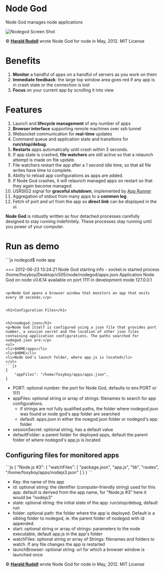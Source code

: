 <h1>Node God</h1>
<p>Node God manages node applications</p>
<img src=https://raw.github.com/haraldrudell/nodegod/master/test/images/nodegod.png alt="Nodegod Screen Shot" />
<p>&copy; <strong><a href=http://www.haraldrudell.com>Harald Rudell</a></strong> wrote Node God for node in May, 2012. MIT License</p>
<h1>Benefits</h1>
<ol>
<li><strong>Monitor</strong> a handful of apps on a handful of servers as you work on them</li>
<li><strong>Immediate feedback</strong>: the large top window area goes red if any app is in crash state or the connection is lost</li>
<li><strong>Focus</strong> on your current app by scrolling it into view</li>
</ol>
<h1>Features</h1>
<ol>
<li>Launch and <strong>lifecycle management</strong> of any number of apps</li>
<li><strong>Browser interface</strong> supporting remote machines over ssh tunnel</li>
<li>Websocket communication for <strong>real-time</strong> updates</li>
<li>Command queue and application state and transitions for <strong>run/stop/debug</strong>.</li>
<li><strong>Restarts</strong> apps automatically until crash within 3 seconds.</li>
<li>If app state is crashed, <strong>file watchers</strong> are still active so that a relaunch attempt is made on file update.</li>
<li>File watchers restart the app after a 1 second idle time, so that all file writes have time to complete.</li>
<li>Ability to reload app configurations as apps are added.</li>
<li>If Node God crashes, it will relaunch managed apps on restart so that they again become managed.</li>
<li>USRSIG2 signal for <strong>graceful shutdown</strong>, implemented by <a href=https://github.com/haraldrudell/apprunner>App Runner</a></li>
<li>Aggregation of stdout from many apps to a <strong>common log</strong>.</li>
<li>Fetch of port and url from the app so <strong>direct link</strong> can be displayed in the ui.</li>
</ol>
<p><strong>Node God</strong> is robustly written as four detached processes carefully designed to stay running indefinitely. These processes stay running until you power of your computer.</p>


<h1>Run as demo</h1>
```js
nodegod$ node app


=== 2012-06-23 13:24:21 Node God starting
   info  - socket.io started
process /home/foxyboy/Desktop/c505/node/nodegod/apps.json
Application Node God on node v0.6.14 available on port 1111 in
development mode
127.0.0.1
```

<p>Node God opens a browser window that monitors an app that exits every 10 seconds.</p>


<h1>Configuration Files</h1>


<h2>nodegod.json</h2>
<p>Node God itself is configured using a json file that provides port number, a session secret and the location of other json files containing application configurations. The paths searched for nodegod.json are:</p>
<ul>
<li>$HOME/apps</li>
<li>$HOME</li>
<li>Node God's launch folder, where app.js is located</li>
</ul>
```js
{
	"appFiles": "/home/foxyboy/apps/apps.json",
}
```
<ul>
<li>PORT: optional number: the port for Node God, defaults to env.PORT or 1111</li>
<li>appFiles: optional string or array of strings: filenames to search for app configurations.<ul>
	<li>if strings are not fully qualified paths, the folder where  nodegod.json was found or node god's app folder are searched</li>
	<li>default: apps.json in either the noegod.json folder or nodegod's app folder</li></ul></li>
<li>sessionSecret: optional string, has a default value</li>
<li>defaultFolder: a parent folder for deployed apps, default the parent folder of where nodegod's app.js is located</li>
</ul>


<h2>Configuring files for monitored apps</h2>
```js
{
	"Node.js #3": {
		"watchFiles": [
			"package.json",
			"app.js",
			"lib",
			"routes",
			"/home/foxyboy/apps/nodejs3.json"
		]
	}
}
```
<ul>
<li>Key: the name of this app</li>
<li>id: optional string: the identifier (computer-friendly string) used for this app. default is derived from the app name, for "Node.js #3" here it would be "nodejs3"</li>
<li>state: optional string: the initial state of the app: run/stop/debug, default run</li>
<li>folder: optional path: the folder where the app is deployed. Default is a sibling folder to nodegod, ie. the parent folder of nodegod with id appended.</li>
<li>start: optional string or array of strings: parameters to the node executable, default app.js in the app's folder</li>
<li>watchFiles: optional string or array of Strings: filenames and folders to watch. If any file changes the app is restarted</li>
<li>launchBrowser: optional string: url for which a browser window is launched once</li>
</ul>
<p>&copy; <strong><a href=http://www.haraldrudell.com>Harald Rudell</a></strong> wrote Node God for node in May, 2012. MIT License</p>
</html>
